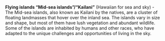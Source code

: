 **Flying islands “Mid-sea islands”/“Kailani”** (Hawaiian for sea and sky) - The Mid-sea islands, also known as Kailani by the natives, are a cluster of floating landmasses that hover over the inland sea. The islands vary in size and shape, but most of them have lush vegetation and abundant wildlife. Some of the islands are inhabited by humans and other races, who have adapted to the unique challenges and opportunities of living in the sky.